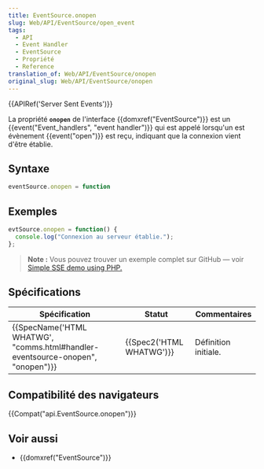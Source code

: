 ```yaml
---
title: EventSource.onopen
slug: Web/API/EventSource/open_event
tags:
  - API
  - Event Handler
  - EventSource
  - Propriété
  - Reference
translation_of: Web/API/EventSource/onopen
original_slug: Web/API/EventSource/onopen
---
```

{{APIRef('Server Sent Events')}}

La propriété **`onopen`** de l'interface {{domxref("EventSource")}} est un {{event("Event_handlers", "event handler")}} qui est appelé lorsqu'un est évènement {{event("open")}} est reçu, indiquant que la connexion vient d'être établie.

## Syntaxe

```js
eventSource.onopen = function
```

## Exemples

```js
evtSource.onopen = function() {
  console.log("Connexion au serveur établie.");
};
```

> **Note :** Vous pouvez trouver un exemple complet sur GitHub — voir [Simple SSE demo using PHP.](https://github.com/mdn/dom-examples/tree/master/server-sent-events)

## Spécifications

| Spécification                                                                                            | Statut                           | Commentaires         |
| -------------------------------------------------------------------------------------------------------- | -------------------------------- | -------------------- |
| {{SpecName('HTML WHATWG', "comms.html#handler-eventsource-onopen", "onopen")}} | {{Spec2('HTML WHATWG')}} | Définition initiale. |

## Compatibilité des navigateurs

{{Compat("api.EventSource.onopen")}}

## Voir aussi

- {{domxref("EventSource")}}
